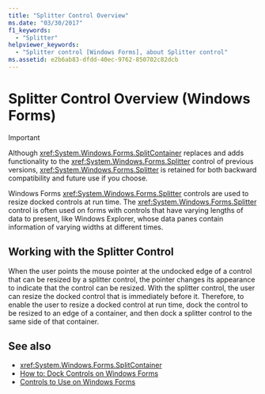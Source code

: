 ```yaml
---
title: "Splitter Control Overview"
ms.date: "03/30/2017"
f1_keywords: 
  - "Splitter"
helpviewer_keywords: 
  - "Splitter control [Windows Forms], about Splitter control"
ms.assetid: e2b6ab83-dfdd-40ec-9762-850702c82dcb
---
```

# Splitter Control Overview (Windows Forms)
> [!IMPORTANT]
> Although <xref:System.Windows.Forms.SplitContainer> replaces and adds functionality to the <xref:System.Windows.Forms.Splitter> control of previous versions, <xref:System.Windows.Forms.Splitter> is retained for both backward compatibility and future use if you choose.  
  
 Windows Forms <xref:System.Windows.Forms.Splitter> controls are used to resize docked controls at run time. The <xref:System.Windows.Forms.Splitter> control is often used on forms with controls that have varying lengths of data to present, like Windows Explorer, whose data panes contain information of varying widths at different times.  
  
## Working with the Splitter Control  
 When the user points the mouse pointer at the undocked edge of a control that can be resized by a splitter control, the pointer changes its appearance to indicate that the control can be resized. With the splitter control, the user can resize the docked control that is immediately before it. Therefore, to enable the user to resize a docked control at run time, dock the control to be resized to an edge of a container, and then dock a splitter control to the same side of that container.  
  
## See also

- <xref:System.Windows.Forms.SplitContainer>
- [How to: Dock Controls on Windows Forms](how-to-dock-controls-on-windows-forms.md)
- [Controls to Use on Windows Forms](controls-to-use-on-windows-forms.md)
